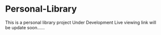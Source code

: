 # Personal-Library
This is a personal library project
Under Development 
Live viewing link will be update soon......

